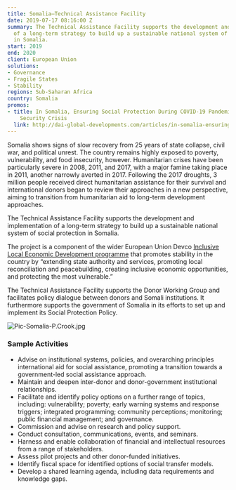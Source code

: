 ```yaml
---
title: Somalia—Technical Assistance Facility
date: 2019-07-17 08:16:00 Z
summary: The Technical Assistance Facility supports the development and implementation
  of a long-term strategy to build up a sustainable national system of social protection
  in Somalia.
start: 2019
end: 2020
client: European Union
solutions:
- Governance
- Fragile States
- Stability
regions: Sub-Saharan Africa
country: Somalia
promos:
- title: In Somalia, Ensuring Social Protection During COVID-19 Pandemic and Food
    Security Crisis
  link: http://dai-global-developments.com/articles/in-somalia-ensuring-social-protection-during-covid19-pandemic-and-food-security-crisis
---
```


Somalia shows signs of slow recovery from 25 years of state collapse, civil war, and political unrest. The country remains highly exposed to poverty, vulnerability, and food insecurity, however. Humanitarian crises have been particularly severe in 2008, 2011, and 2017, with a major famine taking place in 2011, another narrowly averted in 2017. Following the 2017 droughts, 3 million people received direct humanitarian assistance for their survival and international donors began to review their approaches in a new perspective, aiming to transition from humanitarian aid to long-term development approaches.

The Technical Assistance Facility supports the development and implementation of a long-term strategy to build up a sustainable national system of social protection in Somalia.

The project is a component of the wider European Union Devco [Inclusive Local Economic Development programme](https://ec.europa.eu/trustfundforafrica/region/horn-africa/somalia/inclusive-local-and-economic-development-iled_en) that promotes stability in the country by “extending state authority and services, promoting local reconciliation and peacebuilding, creating inclusive economic opportunities, and protecting the most vulnerable.”

The Technical Assistance Facility supports the Donor Working Group and facilitates policy dialogue between donors and Somali institutions. It furthermore supports the government of Somalia in its efforts to set up and implement its Social Protection Policy.

![Pic-Somalia-P.Crook.jpg](/uploads/Pic-Somalia-P.Crook.jpg)

### Sample Activities

* Advise on institutional systems, policies, and overarching principles international aid for social assistance, promoting a transition towards a government-led social assistance approach.
* Maintain and deepen inter-donor and donor-government institutional relationships.
* Facilitate and identify policy options on a further range of topics, including: vulnerability; poverty; early warning systems and response triggers; integrated programming; community perceptions; monitoring; public financial management; and governance.
* Commission and advise on research and policy support.
* Conduct consultation, communications, events, and seminars.
* Harness and enable collaboration of financial and intellectual resources from a range of stakeholders.
* Assess pilot projects and other donor-funded initiatives.
* Identify fiscal space for identified options of social transfer models.
* Develop a shared learning agenda, including data requirements and knowledge gaps.